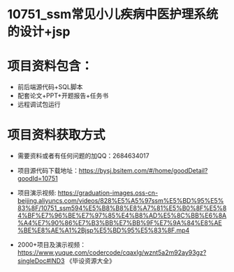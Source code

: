 # 10751_ssm常见小儿疾病中医护理系统的设计+jsp
  
# 项目资料包含：
* 前后端源代码+SQL脚本
* 配套论文+PPT+开题报告+任务书
* 远程调试包运行

# 项目资料获取方式
* 需要资料或者有任何问题的加QQ：2684634017

* 项目源代码下载地址：https://bysj.bsitem.com/#/home/goodDetail?goodId=10751

* 项目演示视频:  https://graduation-images.oss-cn-beijing.aliyuncs.com/videos/828%E5%A5%97ssm%E5%BD%95%E5%83%8F/10751_ssm594%E5%B8%B8%E8%A7%81%E5%B0%8F%E5%84%BF%E7%96%BE%E7%97%85%E4%B8%AD%E5%8C%BB%E6%8A%A4%E7%90%86%E7%B3%BB%E7%BB%9F%E7%9A%84%E8%AE%BE%E8%AE%A1%2Bjsp%E5%BD%95%E5%83%8F.mp4


* 2000+项目及演示视频：https://www.yuque.com/codercode/cqaxlg/wznt5a2m92ay93gz?singleDoc#lND3 《毕设资源大全》




